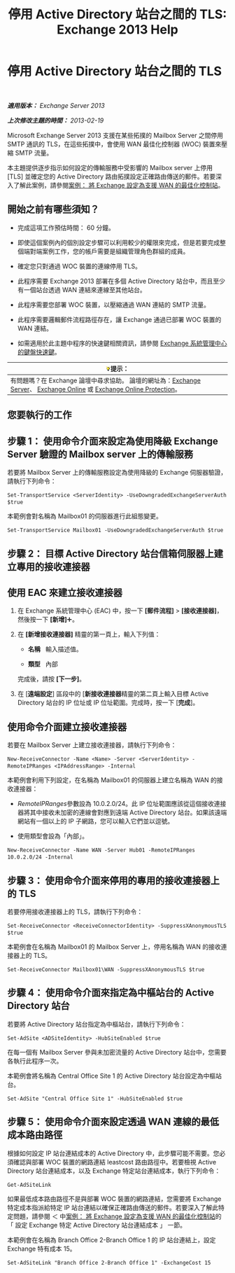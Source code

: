 ﻿---
title: '停用 Active Directory 站台之間的 TLS: Exchange 2013 Help'
TOCTitle: 停用 Active Directory 站台之間的 TLS
ms:assetid: 1e1a0acf-24e7-4f94-9b33-603a4e0a812c
ms:mtpsurl: https://technet.microsoft.com/zh-tw/library/Dd876856(v=EXCHG.150)
ms:contentKeyID: 52062521
ms.date: 05/21/2018
mtps_version: v=EXCHG.150
ms.translationtype: MT
---

# 停用 Active Directory 站台之間的 TLS

 

_**適用版本：** Exchange Server 2013_

_**上次修改主題的時間：** 2013-02-19_

Microsoft Exchange Server 2013 支援在某些拓撲的 Mailbox Server 之間停用 SMTP 通訊的 TLS，在這些拓撲中，會使用 WAN 最佳化控制器 (WOC) 裝置來壓縮 SMTP 流量。

本主題提供逐步指示如何設定的傳輸服務中受影響的 Mailbox server 上停用 \[TLS\] 並確定您的 Active Directory 路由拓撲設定正確路由傳送的郵件。若要深入了解此案例，請參閱[案例： 將 Exchange 設定為支援 WAN 的最佳化控制站](scenario-configure-exchange-to-support-wan-optimization-controllers-exchange-2013-help.md)。

## 開始之前有哪些須知？

  - 完成這項工作預估時間： 60 分鐘。

  - 即使這個案例內的個別設定步驟可以利用較少的權限來完成，但是若要完成整個端對端案例工作，您的帳戶需要是組織管理角色群組的成員。

  - 確定您只對通過 WOC 裝置的連線停用 TLS。

  - 此程序需要 Exchange 2013 部署在多個 Active Directory 站台中，而且至少有一個站台透過 WAN 連結來連線至其他站台。

  - 此程序需要您部署 WOC 裝置，以壓縮通過 WAN 連結的 SMTP 流量。

  - 此程序需要邏輯郵件流程路徑存在，讓 Exchange 通過已部署 WOC 裝置的 WAN 連結。

  - 如需適用於此主題中程序的快速鍵相關資訊，請參閱 [Exchange 系統管理中心的鍵盤快速鍵](keyboard-shortcuts-in-the-exchange-admin-center-exchange-online-protection-help.md)。

<table>
<thead>
<tr class="header">
<th><img src="images/Bb124558.tip(EXCHG.150).gif" title="提示" alt="提示" />提示：</th>
</tr>
</thead>
<tbody>
<tr class="odd">
<td>有問題嗎？在 Exchange 論壇中尋求協助。 論壇的網址為：<a href="https://go.microsoft.com/fwlink/p/?linkid=60612">Exchange Server</a>、 <a href="https://go.microsoft.com/fwlink/p/?linkid=267542">Exchange Online</a> 或 <a href="https://go.microsoft.com/fwlink/p/?linkid=285351">Exchange Online Protection</a>。</td>
</tr>
</tbody>
</table>


## 您要執行的工作

## 步驟 1： 使用命令介面來設定為使用降級 Exchange Server 驗證的 Mailbox server 上的傳輸服務

若要將 Mailbox Server 上的傳輸服務設定為使用降級的 Exchange 伺服器驗證，請執行下列命令：

    Set-TransportService <ServerIdentity> -UseDowngradedExchangeServerAuth $true

本範例會對名稱為 Mailbox01 的伺服器進行此組態變更。

    Set-TransportService Mailbox01 -UseDowngradedExchangeServerAuth $true

## 步驟 2： 目標 Active Directory 站台信箱伺服器上建立專用的接收連接器

## 使用 EAC 來建立接收連接器

1.  在 Exchange 系統管理中心 (EAC) 中，按一下 **\[郵件流程\]** \> **\[接收連接器\]**，然後按一下 **\[新增\]**![加入圖示](images/JJ218640.c1e75329-d6d7-4073-a27d-498590bbb558(EXCHG.150).gif "加入圖示")。

2.  在 **\[新增接收連接器\]** 精靈的第一頁上，輸入下列值：
    
      - **名稱**   輸入描述值。
    
      - **類型**   內部
    
    完成後，請按 **\[下一步\]**。

3.  在 \[**遠端設定**\] 區段中的 \[**新接收連接器**精靈的第二頁上輸入目標 Active Directory 站台的 IP 位址或 IP 位址範圍。完成時，按一下 \[**完成**\]。

## 使用命令介面建立接收連接器

若要在 Mailbox Server 上建立接收連接器，請執行下列命令：

    New-ReceiveConnector -Name <Name> -Server <ServerIdentity> -RemoteIPRanges <IPAddressRange> -Internal

本範例會利用下列設定，在名稱為 Mailbox01 的伺服器上建立名稱為 WAN 的接收連接器：

  - *RemoteIPRanges*參數設為 10.0.2.0/24。此 IP 位址範圍應該從這個接收連接器將其中接收未加密的連線會對應到遠端 Active Directory 站台。如果該遠端網站有一個以上的 IP 子網路，您可以輸入它們並以逗號。

  - 使用類型會設為「內部」。

<!-- end list -->

    New-ReceiveConnector -Name WAN -Server Hub01 -RemoteIPRanges 10.0.2.0/24 -Internal

## 步驟 3： 使用命令介面來停用的專用的接收連接器上的 TLS

若要停用接收連接器上的 TLS，請執行下列命令：

    Set-ReceiveConnector <ReceiveConnectorIdentity> -SuppressXAnonymousTLS $true

本範例會在名稱為 Mailbox01 的 Mailbox Server 上，停用名稱為 WAN 的接收連接器上的 TLS。

    Set-ReceiveConnector Mailbox01\WAN -SuppressXAnonymousTLS $true

## 步驟 4： 使用命令介面來指定為中樞站台的 Active Directory 站台

若要將 Active Directory 站台指定為中樞站台，請執行下列命令：

    Set-AdSite <ADSiteIdentity> -HubSiteEnabled $true

在每一個有 Mailbox Server 參與未加密流量的 Active Directory 站台中，您需要各執行此程序一次。

本範例會將名稱為 Central Office Site 1 的 Active Directory 站台設定為中樞站台。

    Set-AdSite "Central Office Site 1" -HubSiteEnabled $true

## 步驟 5： 使用命令介面來設定透過 WAN 連線的最低成本路由路徑

根據如何設定 IP 站台連結成本的 Active Directory 中，此步驟可能不需要。您必須確認與部署 WOC 裝置的網路連結 leastcost 路由路徑中。若要檢視 Active Directory 站台連結成本，以及 Exchange 特定站台連結成本，執行下列命令：

    Get-AdSiteLink

如果最低成本路由路徑不是與部署 WOC 裝置的網路連結，您需要將 Exchange 特定成本指派給特定 IP 站台連結以確保正確路由傳送的郵件。若要深入了解此特定問題，請參閱 ＜ 中[案例： 將 Exchange 設定為支援 WAN 的最佳化控制站](scenario-configure-exchange-to-support-wan-optimization-controllers-exchange-2013-help.md)的 「 設定 Exchange 特定 Active Directory 站台連結成本 」 一節。

本範例會在名稱為 Branch Office 2-Branch Office 1 的 IP 站台連結上，設定 Exchange 特有成本 15。

    Set-AdSiteLink "Branch Office 2-Branch Office 1" -ExchangeCost 15

